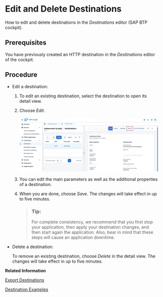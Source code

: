 <!-- loio372dee2f52b24c44af1160600265123f -->

# Edit and Delete Destinations

How to edit and delete destinations in the *Destinations* editor \(SAP BTP cockpit\).



## Prerequisites

You have previously created an HTTP destination in the *Destinations* editor of the cockpit.



## Procedure

-   Edit a destination:
    1.  To edit an existing destination, select the destination to open its detail view.
    2.  Choose *Edit*.

        ![](images/CS_Destinations_Edit_Delete_5f2a7fc.png)

    3.  You can edit the main parameters as well as the additional properties of a destination.
    4.  When you are done, choose *Save*. The changes will take effect in up to five minutes.

        > ### Tip:  
        > For complete consistency, we recommend that you first stop your application, then apply your destination changes, and then start again the application. Also, bear in mind that these steps will cause an application downtime.


-   Delete a destination:

    To remove an existing destination, choose *Delete* in the detail view. The changes will take effect in up to five minutes.


**Related Information**  


[Export Destinations](export-destinations-707b49e.md "Export destinations from the Destinations editor in the SAP BTP cockpit to backup or reuse a destination configuration.")

[Destination Examples](destination-examples-3a2d575.md "Find configuration examples for HTTP and RFC destinations in SAP BTP, using different authentication types.")

